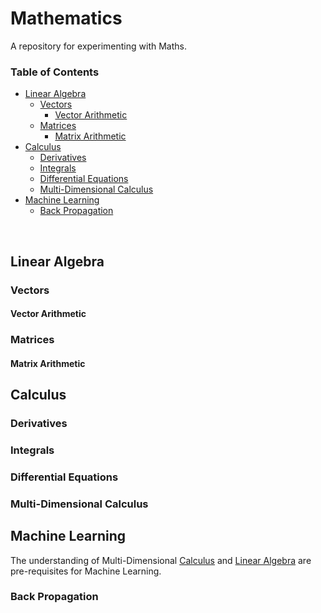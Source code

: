# Mathematics
A repository for experimenting with Maths.

### Table of Contents
- [Linear Algebra](#linear-algebra)
  - [Vectors](#vectors)
    - [Vector Arithmetic](#vector-arithmetic)
  - [Matrices](#matrices)
    - [Matrix Arithmetic](#matrix-arithmetic)
- [Calculus](#calculus)
  - [Derivatives](#derivatives)
  - [Integrals](#integrals)
  - [Differential Equations](#differential-equations)
  - [Multi-Dimensional Calculus](#multi-dimensional-calculus)
- [Machine Learning](#machine-learning)
  - [Back Propagation](#back-propagation)

&nbsp;
## Linear Algebra
 ### Vectors
  #### Vector Arithmetic

 ### Matrices
  #### Matrix Arithmetic

## Calculus
 ### Derivatives

 ### Integrals

 ### Differential Equations

 ### Multi-Dimensional Calculus

## Machine Learning
The understanding of Multi-Dimensional [Calculus](#calculus) and [Linear Algebra](#linear-algebra) are pre-requisites for Machine Learning.

 ### Back Propagation
